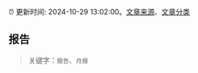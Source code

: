:alarm_clock: 更新时间: 2024-10-29 13:02:00。[文章来源](/README.md)、[文章分类](/TAGS.md)

## 报告


> 关键字：`报告`、`月报`



